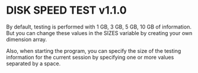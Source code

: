 # DISK SPEED TEST v1.1.0

By default, testing is performed with 1 GB, 3 GB, 5 GB, 10 GB of information. But you can change these values in the SIZES variable by creating your own dimension array.

Also, when starting the program, you can specify the size of the testing information for the current session by specifying one or more values separated by a space.
